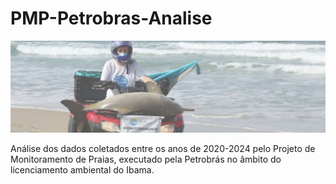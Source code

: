 # PMP-Petrobras-Analise

![img](img//monitoramento.jpg)

Análise dos dados coletados entre os anos de 2020-2024 pelo Projeto de Monitoramento de Praias, executado pela Petrobrás no âmbito do licenciamento ambiental do Ibama.
